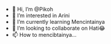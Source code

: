 - 👋 Hi, I’m @Pikoh
- 👀 I’m interested in Arini
- 🌱 I’m currently learning Mencintainya
- 💞️ I’m looking to collaborate on Hati😂
- 📫 How to mencibtainya...

<!---
Pikoh/Pikoh is a ✨ special ✨ repository because its `README.md` (this file) appears on your GitHub profile.
You can click the Preview link to take a look at your changes.
--->

